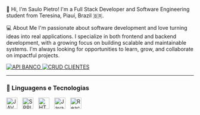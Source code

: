 👋 Hi, I'm Saulo Pietro!
I'm a Full Stack Developer and Software Engineering student from Teresina, Piauí, Brazil 🇧🇷.

💻 About Me
I'm passionate about software development and love turning ideas into real applications. I specialize in both frontend and backend development, with a growing focus on building scalable and maintainable systems. I'm always looking for opportunities to learn, grow, and collaborate on impactful projects.

<p align="left">
    <a href="https://github.com/saulopietro/banco-api">
        <img 
            alt="API BANCO" 
            title="API BANCO(JAVA)" 
            src="https://img.shields.io/badge/BANKING--api?style=for-the-badge&logo=coffeescript&label=BANKING-API&color=blue&link=https%3A%2F%2Fgithub.com%2Fsaulopietro%2Fbanco-api"
        />
    </a>
    <a href="https://github.com/saulopietro/CRUD">
        <img 
            alt="CRUD CLIENTES" 
            title="CLIENT CRUD" 
            src="https://img.shields.io/badge/CRUD--API?style=for-the-badge&logo=coffeescript&label=CLIENT-CRUD&color=red&link=https%3A%2F%2Fgithub.com%2Fsaulopietro%2Fbanco-api"
        />
    </a> 
</p>

---

### 🤖 Linguagens e Tecnologias

<img 
    align="left" 
    alt="JAVA" 
    title="JAVA"
    width="30px" 
    style="padding-right: 10px;" 
    src="https://github.com/user-attachments/assets/608296e0-723b-4022-afa1-905797e0d44a" 
/>
<img 
    align="left" 
    alt="SPRING" 
    title="SPRING"
    width="30px" 
    style="padding-right: 10px;" 
    src="https://github.com/user-attachments/assets/3315afb3-1e41-4b8f-a852-c691d5e3eaef" 
/>
<img 
    align="left" 
    alt="HTML"
    title="HTML" 
    width="30px" 
    style="padding-right: 10px;" 
    src="https://cdn.jsdelivr.net/gh/devicons/devicon@latest/icons/html5/html5-original.svg" 
/>
<img 
    align="left" 
    alt="JavaScript" 
    title="JavaScript"
    width="30px" 
    style="padding-right: 10px;" 
    src="https://cdn.jsdelivr.net/gh/devicons/devicon@latest/icons/javascript/javascript-original.svg" 
/>
<img 
    align="left" 
    alt="React"
    title="React" 
    width="30px" 
    style="padding-right: 10px;" 
    src="https://cdn.jsdelivr.net/gh/devicons/devicon@latest/icons/react/react-original.svg" 
/>


<br/>
<br/>

